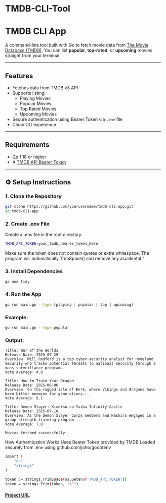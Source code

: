 # TMDB-CLI-Tool

#  TMDB CLI App

A command-line tool built with Go to fetch movie data from [The Movie Database (TMDB)](https://www.themoviedb.org/). You can list **popular**, **top-rated**, or **upcoming** movies straight from your terminal.

---

##  Features

- Fetches data from TMDB v3 API
- Supports listing:
  -  Playing Movies
  -  Popular Movies
  -  Top Rated Movies
  -  Upcoming Movies
- Secure authentication using Bearer Token via `.env` file
- Clean CLI experience

---

##  Requirements

- [Go](https://golang.org/) 1.18 or higher
- A [TMDB API Bearer Token](https://developer.themoviedb.org/docs/getting-started)

---

## ⚙️ Setup Instructions

### 1. Clone the Repository

```bash
git clone https://github.com/yourusername/tmdb-cli-app.git
cd tmdb-cli-app
```

### 2. Create .env File
Create a .env file in the root directory:

```bash
TMDB_API_TOKEN=your_tmdb_bearer_token_here
```

Make sure the token does not contain quotes or extra whitespace. The program will automatically TrimSpace() and remove any accidental "

### 3. Install Dependencies
```bash
go mod tidy
```

### 4. Run the App
```bash
go run main.go --type [playing | popular | top | upcoming]
```
### Example:
```bash
go run main.go --type popular
```
### Output:

```text
Title: War of the Worlds  
Release Date: 2025-07-29  
Overview: Will Radford is a top cyber-security analyst for Homeland Security who tracks potential threats to national security through a mass surveillance program...  
Vote Average: 4.8

Title: How to Train Your Dragon  
Release Date: 2025-06-06  
Overview: On the rugged isle of Berk, where Vikings and dragons have been bitter enemies for generations...  
Vote Average: 8.1

Title: Demon Slayer: Kimetsu no Yaiba Infinity Castle  
Release Date: 2025-07-18  
Overview: As the Demon Slayer Corps members and Hashira engaged in a group strength training program...  
Vote Average: 7.0

Movies fetched successfully.
```

How Authentication Works
Uses Bearer Token provided by TMDB
Loaded securely from .env using github.com/joho/godotenv
```bash
import (
    "os"
    "strings"
)

token := strings.TrimSpace(os.Getenv("TMDB_API_TOKEN"))
token = strings.Trim(token, "\"")
```


#### [Project URL](https://roadmap.sh/projects/tmdb-cli)


